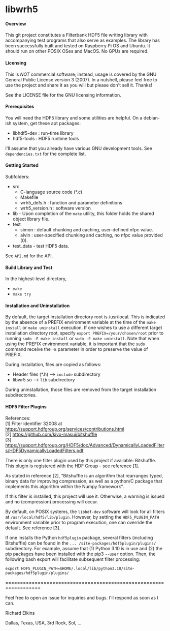 # libwrh5

#### Overview

This git project constitutes a Filterbank HDF5 file writing library with accompanying test programs that also serve as examples.  The library has been successfully built and tested on Raspberry Pi OS and Ubuntu.  It should run on other POSIX OSes and MacOS.  No GPUs are required.

#### Licensing

This is *NOT* commercial software; instead, usage is covered by the GNU General Public License version 3 (2007).  In a nutshell, please feel free to use the project and share it as you will but please don't sell it.  Thanks!

See the LICENSE file for the GNU licensing information.

#### Prerequisites

You will need the HDF5 library and some utilities are helpful.  On a debian-ish system, get these apt packages:
* libhdf5-dev : run-time library
* hdf5-tools : HDF5 runtime tools

I'll assume that you already have various GNU development tools.  See ```dependencies.txt``` for the complete list.

#### Getting Started

Subfolders:

* src
    - C-language source code (*.c)
    - Makefile
    - wrh5_defs.h : function and parameter definitions
    - wrh5_version.h : software version
* lib - Upon completion of the ```make``` utility, this folder holds the shared object library file.
* test 
    - simon : default chunking and caching, user-defined nfpc value.
    - alvin : user-specified chunking and caching, no nfpc value provided (0). 
* test_data - test HDF5 data.

See ```API.md``` for the API.

#### Build Library and Test

In the highest-level directory,
* ```make```
* ```make try```

#### Installation and Uninstallation

By default, the target installation directory root is /usr/local.  This is indicated by the absence of a PREFIX environment variable at the time of the ```make install``` or ```make uninstall``` execution. If one wishes to use a different target installation directory root, specify ```export PREFIX=/your/chosen/root``` prior to running ```sudo -E make install``` or ```sudo -E make uninstall```.  Note that when using the PREFIX environment variable, it is important that the ```sudo``` command receive the ```-E``` parameter in order to preserve the value of PREFIX.

During installation, files are copied as follows:
* Header files (*.h) --> ```include``` subdirectory
* libwr5.so --> ```lib``` subdirectory

During uninstallation, those files are removed from the target installation subdirectories.

#### HDF5 Filter Plugins

References: \
[1] Filter identifier 32008 at https://support.hdfgroup.org/services/contributions.html \
[2] https://github.com/kiyo-masui/bitshuffle \
[3] https://support.hdfgroup.org/HDF5/doc/Advanced/DynamicallyLoadedFilters/HDF5DynamicallyLoadedFilters.pdf

There is only one filter plugin used by this project if available: Bitshuffle.  This plugin is registered with the HDF Group - see reference [1].

As stated in reference [2], "Bitshuffle is an algorithm that rearranges typed, binary data for improving compression, as well as a python/C package that implements this algorithm within the Numpy framework".

If this filter is installed, this project will use it.  Otherwise, a warning is issued and no (compression) processing will occur.

By default, on POSIX systems, the ```libhdf-dev``` software will look for all filters at ```/usr/local/hdf5/lib/plugin```.  However, by setting the ```HDF5_PLUGIN_PATH``` environment variable prior to program execution, one can override the default.  See reference [3].

If one installs the Python ```hdf5plugin``` package, several filters (including Bitshuffle) can be found in the ```... /site-packages/hdf5plugin/plugins/``` subdirectory.  For example, assume that (1) Python 3.10 is in use and (2) the pip packages have been installed with the pip3 ```--user``` option.  Then, the following bash export will facilitate subsequent filter processing:

```export HDF5_PLUGIN_PATH=$HOME/.local/lib/python3.10/site-packages/hdf5plugin/plugins/```


==================================================================

Feel free to open an issue for inquiries and bugs.  I'll respond as soon as I can.

Richard Elkins

Dallas, Texas, USA, 3rd Rock, Sol, ...
